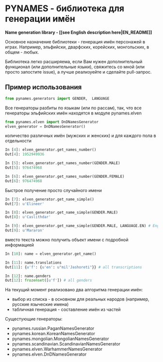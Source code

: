 # PYNAMES - библиотека для генерации имён 

**Name generation library - [[see English description here|EN_README]]**

Основное назначение библиотеки - генерация имён персонажей в играх. Например, эльфийски, дварфских, корейских, монгольских, в общем - любых.

Библиотека легко расширяема, если Вам нужен дополнительный функционал (или дополнительные языки), свяжитесь со мной (или просто запостите issue), а лучше реализуейте и сделайте pull-запрос.

## Пример использования

```python
from pynames.generators import GENDER,  LANGUAGE
```

Все генераторы разбиты по языкам (или по рассам), так, что все генераторы эльфийских имён находятся в модуле pynames.elven

```python
from pynames.elven import DnDNamesGenerator
elven_generator = DnDNamesGenerator()
```

количество различных имён (мужских и женских) и для каждого пола в отдельности

```python
In [4]: elven_generator.get_names_number() 
Out[4]: 1952949936

In [5]: elven_generator.get_names_number(GENDER.MALE) 
Out[5]: 976474968

In [6]: elven_generator.get_names_number(GENDER.FEMALE)
Out[6]: 976474968
```

Быстрое получение просто случайного имени

```python
In [7]: elven_generator.get_name_simple() 
Out[7]: u'Elineer'

In [8]: elven_generator.get_name_simple(GENDER.MALE) 
Out[8]: u'Caslithdar'

In [9]: elven_generator.get_name_simple(GENDER.MALE, LANGUAGE.EN) # English transcription
Out[9]: u'Mararon'
```

вместо текста можно получить объект имени с подробной информацией

```python
In [10]: name = elven_generator.get_name()  

In [11]: name.translations
Out[11]: {u'f': {u'en': u"mil'Jashoreti"}} # all transcriptions

In [12]: name.genders
Out[12]: frozenset([u'f']) # all genders
```

На текущий момент реализовано два алгоритма генерации имён:

* выбор из списка - в основном для реальных народов (например, русские языческие имена)
* табличная генерация - составление имён из частей

Сущестующие генераторы:

* pynames.russian.PaganNamesGenerator
* pynames.korean.KoreanNamesGenerator
* pynames.mongolian.MongolianNamesGenerator
* pynames.scandinavian.ScandinavianNamesGenerator
* pynames.elven.WarhammerNamesGenerator
* pynames.elven.DnDNamesGenerator